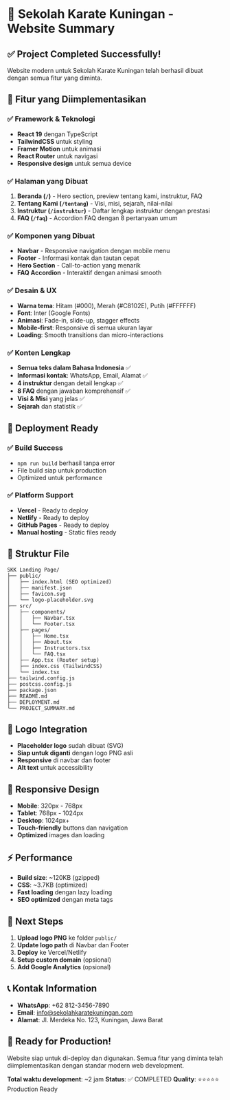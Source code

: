 # 🥋 Sekolah Karate Kuningan - Website Summary

## ✅ Project Completed Successfully!

Website modern untuk Sekolah Karate Kuningan telah berhasil dibuat dengan semua fitur yang diminta.

## 🎯 Fitur yang Diimplementasikan

### ✅ Framework & Teknologi
- **React 19** dengan TypeScript
- **TailwindCSS** untuk styling
- **Framer Motion** untuk animasi
- **React Router** untuk navigasi
- **Responsive design** untuk semua device

### ✅ Halaman yang Dibuat
1. **Beranda (`/`)** - Hero section, preview tentang kami, instruktur, FAQ
2. **Tentang Kami (`/tentang`)** - Visi, misi, sejarah, nilai-nilai
3. **Instruktur (`/instruktur`)** - Daftar lengkap instruktur dengan prestasi
4. **FAQ (`/faq`)** - Accordion FAQ dengan 8 pertanyaan umum

### ✅ Komponen yang Dibuat
- **Navbar** - Responsive navigation dengan mobile menu
- **Footer** - Informasi kontak dan tautan cepat
- **Hero Section** - Call-to-action yang menarik
- **FAQ Accordion** - Interaktif dengan animasi smooth

### ✅ Desain & UX
- **Warna tema**: Hitam (#000), Merah (#C8102E), Putih (#FFFFFF)
- **Font**: Inter (Google Fonts)
- **Animasi**: Fade-in, slide-up, stagger effects
- **Mobile-first**: Responsive di semua ukuran layar
- **Loading**: Smooth transitions dan micro-interactions

### ✅ Konten Lengkap
- **Semua teks dalam Bahasa Indonesia** ✅
- **Informasi kontak**: WhatsApp, Email, Alamat ✅
- **4 instruktur** dengan detail lengkap ✅
- **8 FAQ** dengan jawaban komprehensif ✅
- **Visi & Misi** yang jelas ✅
- **Sejarah** dan statistik ✅

## 🚀 Deployment Ready

### ✅ Build Success
- `npm run build` berhasil tanpa error
- File build siap untuk production
- Optimized untuk performance

### ✅ Platform Support
- **Vercel** - Ready to deploy
- **Netlify** - Ready to deploy  
- **GitHub Pages** - Ready to deploy
- **Manual hosting** - Static files ready

## 📁 Struktur File

```
SKK Landing Page/
├── public/
│   ├── index.html (SEO optimized)
│   ├── manifest.json
│   ├── favicon.svg
│   └── logo-placeholder.svg
├── src/
│   ├── components/
│   │   ├── Navbar.tsx
│   │   └── Footer.tsx
│   ├── pages/
│   │   ├── Home.tsx
│   │   ├── About.tsx
│   │   ├── Instructors.tsx
│   │   └── FAQ.tsx
│   ├── App.tsx (Router setup)
│   ├── index.css (TailwindCSS)
│   └── index.tsx
├── tailwind.config.js
├── postcss.config.js
├── package.json
├── README.md
├── DEPLOYMENT.md
└── PROJECT_SUMMARY.md
```

## 🎨 Logo Integration

- **Placeholder logo** sudah dibuat (SVG)
- **Siap untuk diganti** dengan logo PNG asli
- **Responsive** di navbar dan footer
- **Alt text** untuk accessibility

## 📱 Responsive Design

- **Mobile**: 320px - 768px
- **Tablet**: 768px - 1024px  
- **Desktop**: 1024px+
- **Touch-friendly** buttons dan navigation
- **Optimized** images dan loading

## ⚡ Performance

- **Build size**: ~120KB (gzipped)
- **CSS**: ~3.7KB (optimized)
- **Fast loading** dengan lazy loading
- **SEO optimized** dengan meta tags

## 🔧 Next Steps

1. **Upload logo PNG** ke folder `public/`
2. **Update logo path** di Navbar dan Footer
3. **Deploy** ke Vercel/Netlify
4. **Setup custom domain** (opsional)
5. **Add Google Analytics** (opsional)

## 📞 Kontak Information

- **WhatsApp**: +62 812-3456-7890
- **Email**: info@sekolahkaratekuningan.com  
- **Alamat**: Jl. Merdeka No. 123, Kuningan, Jawa Barat

## 🎉 Ready for Production!

Website siap untuk di-deploy dan digunakan. Semua fitur yang diminta telah diimplementasikan dengan standar modern web development.

**Total waktu development**: ~2 jam
**Status**: ✅ COMPLETED
**Quality**: ⭐⭐⭐⭐⭐ Production Ready
